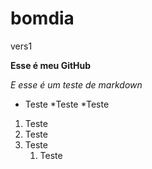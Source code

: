 # bomdia
 vers1


**Esse é meu GitHub**

_E esse é um teste de markdown_

* Teste
    *Teste
    *Teste

1. Teste
1. Teste
1. Teste
    1. Teste